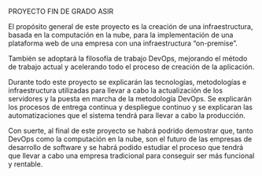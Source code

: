 PROYECTO FIN DE GRADO ASIR

El propósito general de este proyecto es la creación de una infraestructura, basada en la computación en la nube, para la implementación de una plataforma web de una empresa con una infraestructura “on-premise”.

También se adoptará la filosofía de trabajo DevOps, mejorando el método de trabajo actual y acelerando todo el proceso de creación de la aplicación. 

Durante todo este proyecto se explicarán las tecnologías, metodologías e infraestructura utilizadas para llevar a cabo la actualización de los servidores y la puesta en marcha de la metodología DevOps. Se explicarán los procesos de entrega continua y despliegue continuo y se explicaran las automatizaciones que el sistema tendrá para llevar a cabo la producción.

Con suerte, al final de este proyecto se habrá podrido demostrar que, tanto DevOps como la computación en la nube, son el futuro de las empresas de desarrollo de software y se habrá podido estudiar el proceso que tendrá que llevar a cabo una empresa tradicional para conseguir ser más funcional y rentable.
